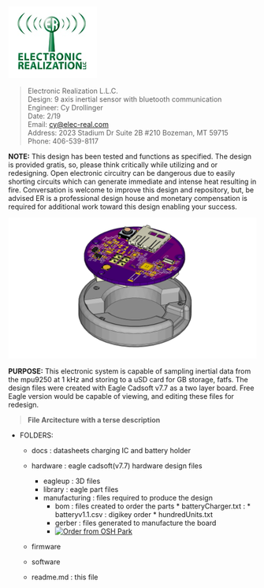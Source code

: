 
![ER_LOGO](/docs/github.png)
>Electronic Realization L.L.C.								   
>Design: 9 axis inertial sensor with bluetooth communication		   
>Engineer: Cy Drollinger								   
>Date: 2/19												           
>Email: cy@elec-real.com								   
>Address: 2023 Stadium Dr Suite 2B #210 Bozeman, MT 59715				   
>Phone: 406-539-8117	

**NOTE:**
 This design has been tested and functions as specified. The design is provided gratis, so, please 
 think critically while utilizing and or redesigning. Open electronic circuitry can be dangerous due 
 to easily shorting circuits which can generate immediate and intense heat resulting in fire. Conversation is
 welcome to improve this design and repository, but, be advised ER is a professional design house and
 monetary compensation is required for additional work toward this design enabling your success.			   
	 
![Inertial Sensor](/hardware/eagleUp/Earple/pucknbox.jpg)

**PURPOSE:**
This electronic system is capable of sampling inertial data from the mpu9250 at 1 kHz and storing to 
a uSD card for GB storage, fatfs. The design files were created with Eagle Cadsoft v7.7 as a 
two layer board. Free Eagle version would be capable of viewing, and editing these files for redesign. 

>**File Arcitecture with a terse description**


* FOLDERS:
	* docs		: datasheets charging IC and battery holder
	* hardware	: eagle cadsoft(v7.7) hardware design files 	
		* eagleup		: 3D files 
		* library		: eagle part files 
		* manufacturing	: files required to produce the design
			* bom	: files created to order the parts
					* batteryCharger.txt	: 
					* batteryv1.1.csv	: digikey order
					* hundredUnits.txt	
			* gerber	: files generated to manufacture the board
			* <a href="https://oshpark.com/shared_projects/Yydb06ED"><img src="https://oshpark.com/assets/badge-5b7ec47045b78aef6eb9d83b3bac6b1920de805e9a0c227658eac6e19a045b9c.png" alt="Order from OSH Park"></img></a>
	* firmware
	* software

	* readme.md	: this file
	
